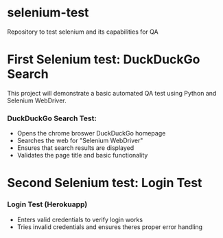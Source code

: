 # selenium-test
Repository to test selenium and its capabilities for QA 

# First Selenium test: DuckDuckGo Search

This project will demonstrate a basic automated QA test using Python and Selenium WebDriver.

### DuckDuckGo Search Test:
- Opens the chrome broswer DuckDuckGo homepage
- Searches the web for "Selenium WebDriver"
- Ensures that search results are displayed
- Validates the page title and basic functionality

# Second Selenium test: Login Test

### Login Test (Herokuapp)
- Enters valid credentials to verify login works
- Tries invalid credentials and ensures theres proper error handling